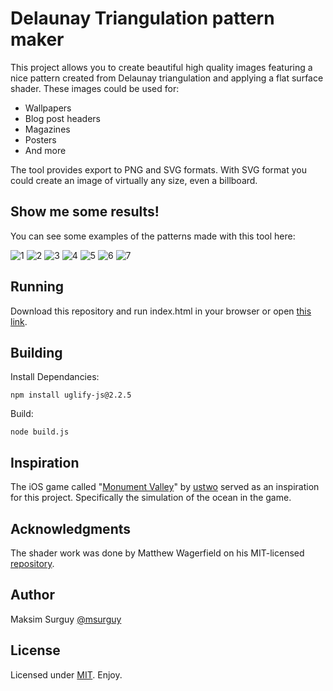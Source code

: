 # Delaunay Triangulation pattern maker

This project allows you to create beautiful high quality images featuring a nice pattern created from Delaunay triangulation and applying a flat surface shader. These images could be used for:

- Wallpapers
- Blog post headers
- Magazines
- Posters
- And more

The tool provides export to PNG and SVG formats. With SVG format you could create an image of virtually any size, even a billboard.

## Show me some results!

You can see some examples of the patterns made with this tool here:

![1](https://raw.github.com/msurguy/triangles/master/examples/1.jpg)
![2](https://raw.github.com/msurguy/triangles/master/examples/2.jpg)
![3](https://raw.github.com/msurguy/triangles/master/examples/3.jpg)
![4](https://raw.github.com/msurguy/triangles/master/examples/4.jpg)
![5](https://raw.github.com/msurguy/triangles/master/examples/5.jpg)
![6](https://raw.github.com/msurguy/triangles/master/examples/6.jpg)
![7](https://raw.github.com/msurguy/triangles/master/examples/7.jpg)

## Running

Download this repository and run index.html in your browser or open [this link](http://msurguy.github.com/triangles/).

## Building

Install Dependancies:

    npm install uglify-js@2.2.5

Build:

    node build.js

## Inspiration

The iOS game called "[Monument Valley][monument]" by [ustwo][ustwo] served as an inspiration for this project. Specifically the simulation of the ocean in the game.

## Acknowledgments

The shader work was done by Matthew Wagerfield on his MIT-licensed [repository][repository].

## Author

Maksim Surguy [@msurguy][msurguy]

## License

Licensed under [MIT][mit]. Enjoy.

[repository]: https://github.com/wagerfield/flat-surface-shader
[msurguy]: http://twitter.com/msurguy
[mit]: http://www.opensource.org/licenses/mit-license.php
[monument]: http://www.monumentvalleygame.com/
[ustwo]: http://ustwo.com/
